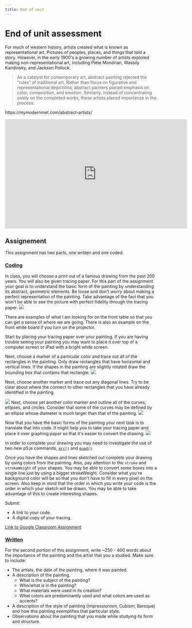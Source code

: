 ```yaml
---
title: End of unit
---
```


# End of unit assessment

For much of western history, artists created what is known as representational art. Pictures of peoples, places, and things that told a story. However, in the early 1900's a growing number of artists explored making non-representational art, including Piete Mondrian, Wassily Kandinsky, and Jackson Pollock.
>As a catalyst for contemporary art, abstract painting rejected the “rules” of traditional art. Rather than focus on figurative and representational depictions, abstract painters placed emphasis on color, composition, and emotion. Similarly, instead of concentrating solely on the completed works, these artists placed importance in the process.

<p class="caption">https://mymodernmet.com/abstract-artists/</p>
<iframe src="https://docs.google.com/presentation/d/e/2PACX-1vTxTiKdFRSQ13ygcljJsZiiBFhsuCnLAhAqv5mhij4Pm-uHelsCZnh_voM5Zo5cEGtEoIC3BJlLcXWV/embed?start=true&loop=true&delayms=5000" frameborder="0" width="600" height="360" allowfullscreen="true" mozallowfullscreen="true" webkitallowfullscreen="true"></iframe>

## Assignement

This assignment has two parts, one written and one coded.

### [Coding](https://classroom.google.com/u/0/c/MTU5OTI3MjEzNTZa/a/MTYwNDMwODIzODda/details)
In class, you will choose a print out of a famous drawing from the past 200 years. You will also be given tracing paper. For this part of the assignment your goal is to understand the basic form of the painting by understanding its abstract, geometric elements. Be loose and don't worry about making a perfect representation of the painting. Take advantage of the fact that you won't be able to see the picture with perfect fidelity through the tracing paper.
![]({{site.baseurl}}/img/hopper-rooms-by-the-sea.jpg)

There are examples of what I am looking for on the front table so that you can get a sense of where we are going. There is also an example on the front white board if you turn on the projector.

Start by placing your tracing paper over your painting. If you are having trouble seeing your painting you may want to place it over top of a computer screen or iPad with a bright white screen.

Next, choose a marker of a particular color and trace out all of the rectangles in the painting. Only draw rectangles that have horizontal and vertical lines. If the shapes in the painting are slightly rotated draw the bounding box that contains that rectangle.
![]({{site.baseurl}}/img/hopper-boxes.png)

Next, choose another marker and trace out any diagonal lines. Try to be clear about where the connect to other rectangles that you have already identified in the painting.

![]({{site.baseurl}}/img/hopper-boxes-lines.png)
Next, choose yet another color marker and outline all of the curves, ellipses, and circles. Consider that some of the curves may be defined by an ellipse whose diameter is much larger than that of the painting.
![]({{site.baseurl}}/img/lily-pond-ellipse.png)

Now that you have the basic forms of the painting your next task is to translate that into code. It might help you to take your tracing paper and place it over graphing paper so that it's easier to convert the drawing.
![]({{site.baseurl}}/img/hopper-with-grid.png)

In order to complete your drawing you may need to investigate the use of two new p5.js commands, [`arc()`](https://p5js.org/reference/#/p5/arc) and [`quad()`](https://p5js.org/reference/#/p5/quad).

Once you have the shapes and lines sketched out complete your drawing by using colors from the painting. Also, pay attention to the `stroke` and `strokeWeight` of your shapes. You may be able to convert some boxes into a single line just by using a bigger strokeWeight. Consider what you're background color will be  so that you don't have to fill in every pixel on the screen. Also keep in mind that the order in which you write your code is the order in which your sketch will be drawn. You may be able to take advantage of this to create interesting shapes.

Submit:
- A link to your code.
- A digital copy of your tracing.

[Link to Google Classroom Assignment](https://classroom.google.com/u/0/c/MTU5OTI3MjEzNTZa/a/MTYwNDMwODIzODda/details)

### [Written](https://classroom.google.com/u/0/c/MTU5OTI3MjEzNTZa/a/MTgxMTA5OTQzNzVa/details)

For the second portion of this assignment, write ~250 - 400 words about the importance of the painting and the artist that you a studied. Make sure to include:
- The artists, the date of the painting, where it was painted.
- A description of the painting.
  - What is the subject of the painting?
  - Who/what is in the painting?
  - What materials were used in its creation?
  - What colors are predominantly used and what colors are used as accents?
- A description of the style of painting (Impressionism, Cubism, Baroque) and how this painting exemplifies that particular style.
- Observations about the painting that you made while studying its form and structure.

